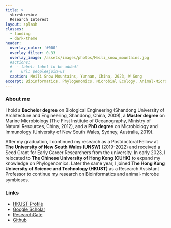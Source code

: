 ```yaml
---
title: >
  <br><br><br>
  Research Interest
layout: splash
classes:
  - landing
  - dark-theme
header:
  overlay_color: '#000'
  overlay_filter: 0.33
  overlay_image: /assets/images/photos/Meili_snow_mountains.jpg
  #actions:
  #  - label: label to be added!
  #    url: people#join-us
  caption: Meili Snow Mountains, Yunnan, China, 2023, W Song
excerpt: Bioinformatics, Phylogenomics, Microbial Ecology, Animal-Microbe Symbioses
---
```


### About me

I hold a **Bachelor degree** on Biological Engineering (Shandong University of Architecture and Engineering, Shandong, China, 2009), 
a **Master degree** on Marine Microbiology (The First Institute of Oceanography, Ministry of Natural Resources, China, 2012), 
and a **PhD degree** on Microbiology and Immunology (University of New South Wales, Sydney, Australia, 2019). 

After my graduation, I continued my research as a Postdoctoral Fellow at **The University of New South Wales (UNSW)** (2019-2022) and received a Seed Grant for Early Career Researchers from the university.
In early 2023, I relocated to **The Chinese University of Hong Kong (CUHK)** to expand my knowledge on Phylogenomics. 
Later the same year, I joined **The Hong Kong University of Science and Technology (HKUST)** as a Research Assistant Professor to continue my research on Bioinformatics and animal-microbe symbioses.

### Links

+ [HKUST Profile](https://facultyprofiles.hkust.edu.hk/profiles.php?profile=weizhi-song-ocessongwz)
+ [Google Scholar](http://scholar.google.com/citations?user=4BMYEv8AAAAJ)
+ [ResearchGate](https://www.researchgate.net/profile/Weizhi-Song)
+ [Github](https://github.com/songweizhi)

